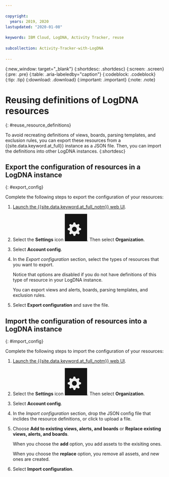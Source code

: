 ```yaml
---

copyright:
  years: 2019, 2020
lastupdated: "2020-01-08"

keywords: IBM Cloud, LogDNA, Activity Tracker, reuse

subcollection: Activity-Tracker-with-LogDNA

---
```


{:new_window: target="_blank"}
{:shortdesc: .shortdesc}
{:screen: .screen}
{:pre: .pre}
{:table: .aria-labeledby="caption"}
{:codeblock: .codeblock}
{:tip: .tip}
{:download: .download}
{:important: .important}
{:note: .note}

# Reusing definitions of LogDNA resources
{: #reuse_resource_definitions}

To avoid recreating definitions of views, boards, parsing templates, and exclusion rules, you can export these resources from a {{site.data.keyword.at_full}} instance as a JSON file. Then, you can import the definitions into other LogDNA instances.
{:shortdesc}



## Export the configuration of resources in a LogDNA instance
{: #export_config}

Complete the following steps to export the configuration of your resources:

1. [Launch the {{site.data.keyword.at_full_notm}} web UI](/docs/services/Activity-Tracker-with-LogDNA?topic=Activity-Tracker-with-LogDNA-launch).

2. Select the **Settings** icon ![Configuration icon](images/admin.png "Admin icon"). Then select **Organization**. 

3. Select **Account config**.

4. In the *Export configuration* section, select the types of resources that you want to export.

    Notice that options are disabled if you do not have definitions of this type of resource in your LogDNA instance. 

    You can export views and alerts, boards, parsing templates, and exclusion rules. 

5. Select **Export configuration** and save the file.


## Import the configuration of resources into a LogDNA instance
{: #import_config}


Complete the following steps to import the configuration of your resources:

1. [Launch the {{site.data.keyword.at_full_notm}} web UI](/docs/services/Activity-Tracker-with-LogDNA?topic=Activity-Tracker-with-LogDNA-launch).

2. Select the **Settings** icon ![Configuration icon](images/admin.png "Admin icon"). Then select **Organization**. 

3. Select **Account config**.

4. In the *Import configuration* section, drop the JSON config file that inclides the resource definitions, or click to upload a file.

5. Choose **Add to existing views, alerts, and boards** or **Replace existing views, alerts, and boards**.

    When you choose the **add** option, you add assets to the exisiting ones.

    When you choose the **replace** option, you remove all assets, and new ones are created.

6. Select  **Import configuration**.


